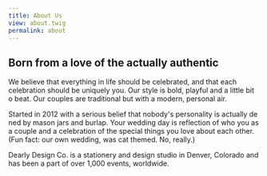 ```yaml
---
title: About Us
view: about.twig
permalink: about
---
```


## Born from a love of the actually authentic

We believe that everything in life should be celebrated, and that each celebration should be uniquely you. Our style is bold, playful and a little bit o beat. Our couples are traditional but with a modern, personal  air.

Started in 2012 with a serious belief that nobody's personality is actually de ned by mason jars and burlap. Your wedding day is reflection of who you as a couple and a celebration of the special things you love about each other. (Fun fact: our own wedding, was cat themed. No, really.)

Dearly Design Co. is a stationery and design studio in Denver, Colorado and has been a part of over 1,000 events, worldwide.
